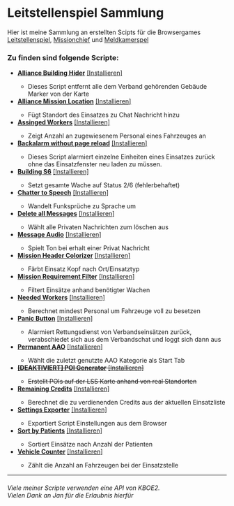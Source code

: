 <h1>Leitstellenspiel Sammlung</h1>
Hier ist meine Sammlung an erstellten Scipts für die Browsergames
<a href="https://www.leitstellenspiel.de/">Leitstellenspiel</a>,
<a href="http://missionchief.com/">Missionchief</a> und
<a href="https://www.meldkamerspel.com/">Meldkamerspel</a>

<h3>Zu finden sind folgende Scripte:</h3>

<ul>
    <li><b><a href="https://github.com/LennardTFD/LeitstellenspielScripte/tree/master/LSS_AllianceBuildingHider">
        Alliance Building Hider</a></b>
        <a href="https://github.com/LennardTFD/LeitstellenspielScripte/raw/master/LSS_AllianceBuildingHider/allianceBuildingHider.user.js">
            [Installieren]</a></li>
    <ul>
        <li>Dieses Script entfernt alle dem Verband gehörenden Gebäude Marker von der Karte</li>
    </ul>
    <li><b><a href="https://github.com/LennardTFD/LeitstellenspielScripte/tree/master/LSS_AllianceMissionLocation">
            Alliance Mission Location</a></b>
            <a href="https://github.com/LennardTFD/LeitstellenspielScripte/raw/master/LSS_AllianceMissionLocation/allianceMissionLocation.user.js">
                [Installieren]</a></li>
        <ul>
            <li>Fügt Standort des Einsatzes zu Chat Nachricht hinzu</li>
        </ul>
    <li><b><a href="https://github.com/LennardTFD/LeitstellenspielScripte/tree/master/LSS_AssignedWorkers">
        Assinged Workers</a></b>
        <a href="https://github.com/LennardTFD/LeitstellenspielScripte/raw/master/LSS_AssignedWorkers/assignedWorkers.user.js">
            [Installieren]</a></li>
    <ul>
        <li>Zeigt Anzahl an zugewiesenem Personal eines Fahrzeuges an</li>
    </ul>
    <li><b><a
            href="https://github.com/LennardTFD/LeitstellenspielScripte/tree/master/LSS_BackalarmWithoutPageReload">
        Backalarm without page reload</a></b>
        <a href="https://github.com/LennardTFD/LeitstellenspielScripte/raw/master/LSS_BackalarmWithoutPageReload/backalarmWithoutPageReload.user.js">
            [Installieren]</a></li>
    <ul>
        <li>Dieses Script alarmiert einzelne Einheiten eines Einsatzes zurück ohne das Einsatzfenster neu laden zu müssen.</li>
    </ul>
    <li><b><a href="https://github.com/LennardTFD/LeitstellenspielScripte/tree/master/LSS_BuildingS6">
        Building S6</a></b>
        <a href="https://github.com/LennardTFD/LeitstellenspielScripte/raw/master/LSS_BuildingS6/allianceMissionLocation.user.js">
            [Installieren]</a></li>
    <ul>
        <li>Setzt gesamte Wache auf Status 2/6 (fehlerbehaftet)</li>
    </ul>
    <li><b><a href="https://github.com/LennardTFD/LeitstellenspielScripte/tree/master/LSS_ChatterToSpeech">
        Chatter to Speech</a></b>
        <a href="https://github.com/LennardTFD/LeitstellenspielScripte/raw/master/LSS_ChatterToSpeech/chatterToSpeech.user.js">
            [Installieren]</a></li>
    <ul>
        <li>Wandelt Funksprüche zu Sprache um</li>
    </ul>
    <li><b><a href="https://github.com/LennardTFD/LeitstellenspielScripte/tree/master/LSS_DeleteAllMessages">
        Delete all Messages</a></b>
        <a href="https://github.com/LennardTFD/LeitstellenspielScripte/raw/master/LSS_DeleteAllMessages/deleteAllMessages.user.js">
            [Installieren]</a></li>
    <ul>
        <li>Wählt alle Privaten Nachrichten zum löschen aus</li>
    </ul>
    <li><b><a href="https://github.com/LennardTFD/LeitstellenspielScripte/tree/master/LSS_MessageAudio">
        Message Audio</a></b>
        <a href="https://github.com/LennardTFD/LeitstellenspielScripte/raw/master/LSS_MessageAudio/messageAudio.user.js">
            [Installieren]</a></li>
    <ul>
        <li>Spielt Ton bei erhalt einer Privat Nachricht</li>
    </ul>
    <li><b><a href="https://github.com/LennardTFD/LeitstellenspielScripte/tree/master/LSS_MissionHeaderColorizer">
        Mission Header Colorizer</a></b>
        <a href="https://github.com/LennardTFD/LeitstellenspielScripte/raw/master/LSS_MissionHeaderColorizer/missionHeaderColorizer.user.js">
            [Installieren]</a></li>
    <ul>
        <li>Färbt Einsatz Kopf nach Ort/Einsatztyp</li>
    </ul>
    <li><b><a href="https://github.com/LennardTFD/LeitstellenspielScripte/tree/master/LSS_MissionReqFilter">
        Mission Requirement Filter</a></b>
        <a href="https://github.com/LennardTFD/LeitstellenspielScripte/raw/master/LSS_MissionReqFilter/missionReqFilter.user.js">
            [Installieren]</a></li>
    <ul>
        <li>Filtert Einsätze anhand benötigter Wachen</li>
    </ul>
    <li><b><a href="https://github.com/LennardTFD/LeitstellenspielScripte/tree/master/LSS_NeededWorkers">
        Needed Workers</a></b>
        <a href="https://github.com/LennardTFD/LeitstellenspielScripte/raw/master/LSS_NeededWorkers/neededWorkers.user.js">
            [Installieren]</a></li>
    <ul>
        <li>Berechnet mindest Personal um Fahrzeuge voll zu besetzen</li>
    </ul>
    <li><b><a href="https://github.com/LennardTFD/LeitstellenspielScripte/tree/master/LSS_PanicButton">
        Panic Button</a></b>
        <a href="https://github.com/LennardTFD/LeitstellenspielScripte/raw/master/LSS_PanicButton/panicButton.user.js">
            [Installieren]</a></li>
    <ul>
        <li>Alarmiert Rettungsdienst von Verbandseinsätzen zurück,<br>
            verabschiedet sich aus dem Verbandschat und loggt sich dann aus
        </li>
    </ul>
    <li><b><a href="https://github.com/LennardTFD/LeitstellenspielScripte/tree/master/LSS_PermanentAAO">
        Permanent AAO</a></b>
        <a href="https://github.com/LennardTFD/LeitstellenspielScripte/raw/master/LSS_PermanentAAO/permanentAAO.user.js">
            [Installieren]</a></li>
    <ul>
        <li>Wählt die zuletzt genutzte AAO Kategorie als Start Tab</li>
    </ul>
    <s>
    <li><b><a href="https://github.com/LennardTFD/LeitstellenspielScripte/tree/master/LSS_POIGenerator">
        [DEAKTIVIERT] POI Generator</a></b>
        <a href="https://github.com/LennardTFD/LeitstellenspielScripte/raw/master/LSS_POIGenerator/poiGenerator.user.js">
            [Installieren]</a></li>
    <ul>
        <li>Erstellt POIs auf der LSS Karte anhand von real Standorten</li>
    </ul>
    </s>
    <li><b><a href="https://github.com/LennardTFD/LeitstellenspielScripte/tree/master/LSS_RemainingCredits">
            Remaining Credits</a></b>
            <a href="https://github.com/LennardTFD/LeitstellenspielScripte/raw/master/LSS_RemainingCredits/remainingCredits.user.js">
                [Installieren]</a></li>
        <ul>
            <li>Berechnet die zu verdienenden Credits aus der aktuellen Einsatzliste</li>
        </ul>
    <li><b><a href="https://github.com/LennardTFD/LeitstellenspielScripte/tree/master/LSS_SettingsExporter">
            Settings Exporter</a></b>
            <a href="https://github.com/LennardTFD/LeitstellenspielScripte/raw/master/LSS_SettingsExporter/settingsExporter.user.js">
                [Installieren]</a></li>
        <ul>
            <li>Exportiert Script Einstellungen aus dem Browser</li>
        </ul>
    <li><b><a href="https://github.com/LennardTFD/LeitstellenspielScripte/tree/master/LSS_SortByPatients">
            Sort by Patients</a></b>
            <a href="https://github.com/LennardTFD/LeitstellenspielScripte/raw/master/LSS_SortByPatients/sortByPatients.user.js">
                [Installieren]</a></li>
        <ul>
            <li>Sortiert Einsätze nach Anzahl der Patienten</li>
        </ul>
    <!--<li><b><a href="https://github.com/LennardTFD/LeitstellenspielScripte/tree/master/LSS_StationLocator">
        Station Locator</a></b></li>
            <ul><li>Makiert ungebaute Wachen auf Karte, nach real Standorten (Unfinished)</li></ul>-->
    <li><b><a href="https://github.com/LennardTFD/LeitstellenspielScripte/tree/master/LSS_VehicleCounter">
        Vehicle Counter</a></b>
        <a href="https://github.com/LennardTFD/LeitstellenspielScripte/raw/master/LSS_VehicleCounter/vehicleCounter.user.js">
            [Installieren]</a></li>
    <ul>
        <li>Zählt die Anzahl an Fahrzeugen bei der Einsatzstelle</li>
    </ul>
</ul>

<hr>

<h6>Viele meiner Scripte verwenden eine API von KBOE2. <br>Vielen Dank an Jan für die Erlaubnis hierfür</h6>
